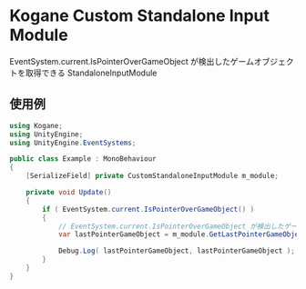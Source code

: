 # Kogane Custom Standalone Input Module

EventSystem.current.IsPointerOverGameObject が検出したゲームオブジェクトを取得できる StandaloneInputModule

## 使用例

```csharp
using Kogane;
using UnityEngine;
using UnityEngine.EventSystems;

public class Example : MonoBehaviour
{
    [SerializeField] private CustomStandaloneInputModule m_module;

    private void Update()
    {
        if ( EventSystem.current.IsPointerOverGameObject() )
        {
            // EventSystem.current.IsPointerOverGameObject が検出したゲームオブジェクトを取得
            var lastPointerGameObject = m_module.GetLastPointerGameObject();

            Debug.Log( lastPointerGameObject, lastPointerGameObject );
        }
    }
}
```